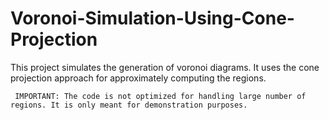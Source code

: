 # Voronoi-Simulation-Using-Cone-Projection
This project simulates the generation of voronoi diagrams. It uses the cone projection approach for approximately computing the regions.

` IMPORTANT: The code is not optimized for handling large number of regions. It is only meant for demonstration purposes.`


